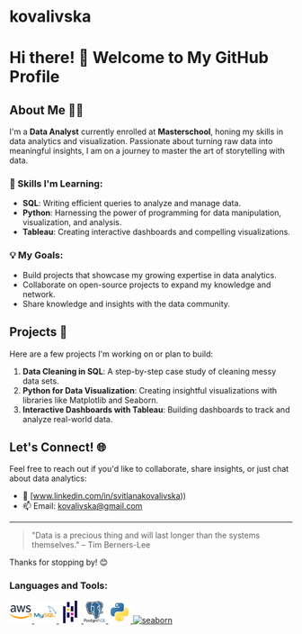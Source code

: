 # kovalivska
# Hi there! 👋 Welcome to My GitHub Profile

## About Me 🙋‍♂️
I'm a **Data Analyst** currently enrolled at **Masterschool**, honing my skills in data analytics and visualization. Passionate about turning raw data into meaningful insights, I am on a journey to master the art of storytelling with data.

### 🌟 Skills I'm Learning:
- **SQL**: Writing efficient queries to analyze and manage data.
- **Python**: Harnessing the power of programming for data manipulation, visualization, and analysis.
- **Tableau**: Creating interactive dashboards and compelling visualizations.

### 💡 My Goals:
- Build projects that showcase my growing expertise in data analytics.  
- Collaborate on open-source projects to expand my knowledge and network.  
- Share knowledge and insights with the data community.

## Projects 🚀
Here are a few projects I'm working on or plan to build:
1. **Data Cleaning in SQL**: A step-by-step case study of cleaning messy data sets.  
2. **Python for Data Visualization**: Creating insightful visualizations with libraries like Matplotlib and Seaborn.  
3. **Interactive Dashboards with Tableau**: Building dashboards to track and analyze real-world data.

## Let's Connect! 🌐
Feel free to reach out if you'd like to collaborate, share insights, or just chat about data analytics:  
- 💼 [www.linkedin.com/in/svitlanakovalivska))  
- 📫 Email: kovalivska@gmail.com

---

> "Data is a precious thing and will last longer than the systems themselves." – Tim Berners-Lee

Thanks for stopping by! 😊
<h3 align="left">Languages and Tools:</h3>
<p align="left"> <a href="https://aws.amazon.com" target="_blank" rel="noreferrer"> <img src="https://raw.githubusercontent.com/devicons/devicon/master/icons/amazonwebservices/amazonwebservices-original-wordmark.svg" alt="aws" width="40" height="40"/> </a> <a href="https://www.mysql.com/" target="_blank" rel="noreferrer"> <img src="https://raw.githubusercontent.com/devicons/devicon/master/icons/mysql/mysql-original-wordmark.svg" alt="mysql" width="40" height="40"/> </a> <a href="https://pandas.pydata.org/" target="_blank" rel="noreferrer"> <img src="https://raw.githubusercontent.com/devicons/devicon/2ae2a900d2f041da66e950e4d48052658d850630/icons/pandas/pandas-original.svg" alt="pandas" width="40" height="40"/> </a> <a href="https://www.postgresql.org" target="_blank" rel="noreferrer"> <img src="https://raw.githubusercontent.com/devicons/devicon/master/icons/postgresql/postgresql-original-wordmark.svg" alt="postgresql" width="40" height="40"/> </a> <a href="https://www.python.org" target="_blank" rel="noreferrer"> <img src="https://raw.githubusercontent.com/devicons/devicon/master/icons/python/python-original.svg" alt="python" width="40" height="40"/> </a> <a href="https://seaborn.pydata.org/" target="_blank" rel="noreferrer"> <img src="https://seaborn.pydata.org/_images/logo-mark-lightbg.svg" alt="seaborn" width="40" height="40"/> </a> </p>
